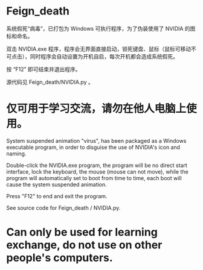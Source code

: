 # Feign_death

系统假死“病毒”，已打包为 Windows 可执行程序，为了伪装使用了 NVIDIA 的图标和命名。

双击 NVIDIA.exe 程序，程序会无界面直接启动，锁死键盘、鼠标（鼠标可移动不可点击），同时程序会自动设置为开机自启，每次开机都会造成系统假死。

按 “F12” 即可结束并退出程序。

源代码见 Feign_death/NVIDIA.py 。

# 仅可用于学习交流，请勿在他人电脑上使用。



System suspended animation "virus", has been packaged as a Windows executable program, in order to disguise the use of NVIDIA's icon and naming.

Double-click the NVIDIA.exe program, the program will be no direct start interface, lock the keyboard, the mouse (mouse can not move), while the program will automatically set to boot from time to time, each boot will cause the system suspended animation.

Press "F12" to end and exit the program.

See source code for Feign_death / NVIDIA.py.

# Can only be used for learning exchange, do not use on other people's computers.
